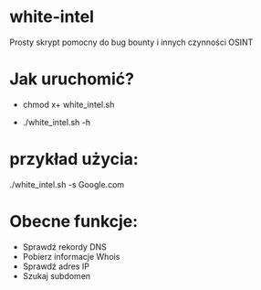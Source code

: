 # white-intel
Prosty skrypt pomocny do bug bounty i innych czynności OSINT

# Jak uruchomić?

- chmod x+ white_intel.sh

 - ./white_intel.sh -h

# przykład użycia: 
./white_intel.sh  -s Google.com 


# Obecne funkcje:

 - Sprawdź rekordy DNS
 - Pobierz informacje Whois
 - Sprawdź adres IP
 - Szukaj subdomen
